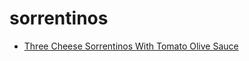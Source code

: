 # sorrentinos

 * [Three Cheese Sorrentinos With Tomato Olive Sauce](index/t/three-cheese-sorrentinos-with-tomato-olive-sauce-236471.json)
